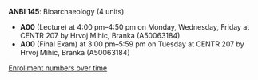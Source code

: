 **ANBI 145**: Bioarchaeology (4 units)

- **A00** (Lecture) at 4:00 pm–4:50 pm on Monday, Wednesday, Friday at CENTR 207 by Hrvoj Mihic, Branka (A50063184)
- **A00** (Final Exam) at 3:00 pm–5:59 pm on Tuesday at CENTR 207 by Hrvoj Mihic, Branka (A50063184)

[Enrollment numbers over time](./ANBI145.tsv)
